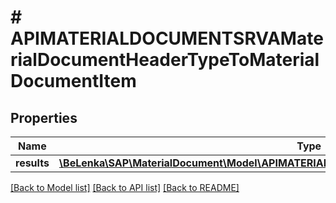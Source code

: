 # # APIMATERIALDOCUMENTSRVAMaterialDocumentHeaderTypeToMaterialDocumentItem

## Properties

Name | Type | Description | Notes
------------ | ------------- | ------------- | -------------
**results** | [**\BeLenka\SAP\MaterialDocument\Model\APIMATERIALDOCUMENTSRVAMaterialDocumentItemType[]**](APIMATERIALDOCUMENTSRVAMaterialDocumentItemType.md) |  | [optional]

[[Back to Model list]](../../README.md#models) [[Back to API list]](../../README.md#endpoints) [[Back to README]](../../README.md)
